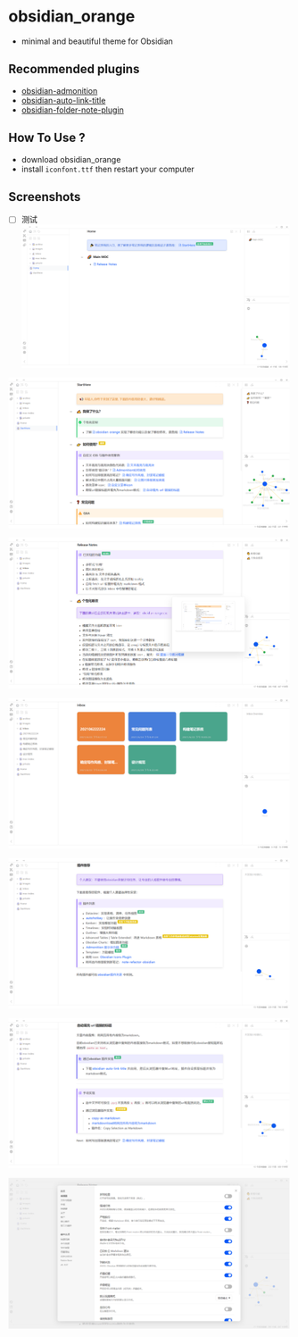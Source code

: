 # obsidian_orange
- minimal and beautiful theme for Obsidian
## Recommended plugins
- [obsidian-admonition](https://github.com/valentine195/obsidian-admonition)
- [obsidian-auto-link-title](https://github.com/zolrath/obsidian-auto-link-title)
- [obsidian-folder-note-plugin](https://github.com/xpgo/obsidian-folder-note-plugin)
## How To Use ?
- download obsidian_orange
- install `iconfont.ttf`  then restart your computer
## Screenshots
- [ ] 测试
![obsidian_orange_home](https://github.com/iEchoxu/obsidian_orange/blob/main/screenshots/obsidian_home.png)

![obsidian_orange_startHere](https://github.com/iEchoxu/obsidian_orange/blob/main/screenshots/obsidian_startHere.png)

![obsidian_orange-Release_Notes](https://github.com/iEchoxu/obsidian_orange/blob/main/screenshots/obsidian_release_notes.png)

![inbox](https://github.com/iEchoxu/obsidian_orange/blob/main/screenshots/obsidian_inbox.png)

![plugins](https://github.com/iEchoxu/obsidian_orange/blob/main/screenshots/obsidian_plugins.png)

![fetch url title](https://github.com/iEchoxu/obsidian_orange/blob/main/screenshots/obsidian_url.png)

![obsidian_settings](https://github.com/iEchoxu/obsidian_orange/blob/main/screenshots/obsidian_settings.png)
